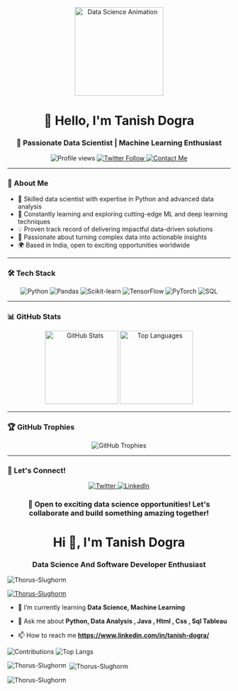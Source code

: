 <p align="center">
  <img src="https://media.giphy.com/media/26tn33aiTi1jkl6H6/giphy.gif" alt="Data Science Animation" width="200">
</p>

<h1 align="center">👋 Hello, I'm Tanish Dogra</h1>
<h3 align="center">🚀 Passionate Data Scientist | Machine Learning Enthusiast </h3>

<p align="center">
  <img src="https://komarev.com/ghpvc/?username=Garvitjoshi1&label=Profile%20views&color=0e75b6&style=flat" alt="Profile views">
  <a href="https://twitter.com/garvitjoshi01" target="_blank"> 
    <img src="https://img.shields.io/twitter/follow/garvitjoshi01?style=social" alt="Twitter Follow">
  </a>
  <a href="https://linktr.ee/Garvit46" target="_blank">
    <img src="https://img.shields.io/badge/Contact-Me-green" alt="Contact Me">
  </a>
</p>

---

### 🧠 About Me

- 🔬 Skilled data scientist with expertise in Python and advanced data analysis
- 🌱 Constantly learning and exploring cutting-edge ML and deep learning techniques
- 💡 Proven track record of delivering impactful data-driven solutions
- 🎯 Passionate about turning complex data into actionable insights
- 🌍 Based in India, open to exciting opportunities worldwide

---

### 🛠️ Tech Stack

<p align="center">
  <img src="https://img.shields.io/badge/Python-3776AB?style=for-the-badge&logo=python&logoColor=white" alt="Python">
  <img src="https://img.shields.io/badge/Pandas-150458?style=for-the-badge&logo=pandas&logoColor=white" alt="Pandas">
  <img src="https://img.shields.io/badge/Scikit--learn-F7931E?style=for-the-badge&logo=scikit-learn&logoColor=white" alt="Scikit-learn">
  <img src="https://img.shields.io/badge/TensorFlow-FF6F00?style=for-the-badge&logo=tensorflow&logoColor=white" alt="TensorFlow">
  <img src="https://img.shields.io/badge/PyTorch-EE4C2C?style=for-the-badge&logo=pytorch&logoColor=white" alt="PyTorch">
  
  <img src="https://img.shields.io/badge/SQL-4479A1?style=for-the-badge&logo=mysql&logoColor=white" alt="SQL">
</p>

---

### 📊 GitHub Stats

<p align="center">
  <img src="https://github-readme-stats.vercel.app/api?username=Garvitjoshi1&theme=algolia&show_icons=true" alt="GitHub Stats" height="165">
  <img src="https://github-readme-stats.vercel.app/api/top-langs/?username=Garvitjoshi1&theme=algolia&layout=compact" alt="Top Languages" height="165">
</p>

---

### 🏆 GitHub Trophies

<p align="center">
  <img src="https://github-profile-trophy.vercel.app/?username=Garvitjoshi1&theme=algolia&column=4&margin-w=15&margin-h=15" alt="GitHub Trophies">
</p>

---

### 🤝 Let's Connect!

<p align="center">
  <a href="https://twitter.com/garvitjoshi01" target="_blank">
    <img src="https://img.shields.io/badge/Twitter-1DA1F2?style=for-the-badge&logo=twitter&logoColor=white" alt="Twitter">
  </a>
  <a href="https://www.linkedin.com/in/tanish-dogra/" target="_blank">
    <img src="https://img.shields.io/badge/LinkedIn-0077B5?style=for-the-badge&logo=linkedin&logoColor=white" alt="LinkedIn">
  </a>
 
</p>

<h3 align="center">💼 Open to exciting data science opportunities! Let's collaborate and build something amazing together!</h3>

<h1 align="center">Hi 👋, I'm  Tanish Dogra </h1>
<h3 align="center">Data Science And Software Developer Enthusiast </h3>


<p align="left"> <img src="https://komarev.com/ghpvc/?username=Thorus-Slughorm&label=Profile%20views&color=0e75b6&style=flat" alt="Thorus-Slughorm" /> </p>

<p align="left"> <a href="https://github.com/ryo-ma/github-profile-trophy"><img src="https://github-profile-trophy.vercel.app/?username=Thorus-Slughorm" alt="Thorus-Slughorm" /></a> </p>


- 🌱 I’m currently learning **Data Science, Machine Learning**

- 💬 Ask me about **Python, Data Analysis , Java , Html , Css , Sql Tableau**

- 📫 How to reach me **https://www.linkedin.com/in/tanish-dogra/**

![Contributions](https://github-readme-stats.vercel.app/api?username=Thorus-Slughorm&theme=algolia&show_icons=true)
![Top Langs](https://github-readme-stats.vercel.app/api/top-langs/?username=Thorus-Slughorm&theme=tokyonight)
<!---
Thorus-Slughorm/Thorus-Slughorm is a ✨ special ✨ repository because its `README.md` (this file) appears on your GitHub profile.
You can click the Preview link to take a look at your changes.
--->
<p><img align="left" src="https://github-readme-stats.vercel.app/api/top-langs?username=Thorus-Slughorm&show_icons=true&locale=en&layout=compact" alt="Thorus-Slughorm" /></p>

<p>&nbsp;<img align="center" src="https://github-readme-stats.vercel.app/api?username=Thorus-Slughorm&show_icons=true&locale=en" alt="Thorus-Slughorm" /></p>

<p><img align="center" src="https://github-readme-streak-stats.herokuapp.com/?user=Thorus-Slughorm&" alt="Thorus-Slughorm" /></p>
